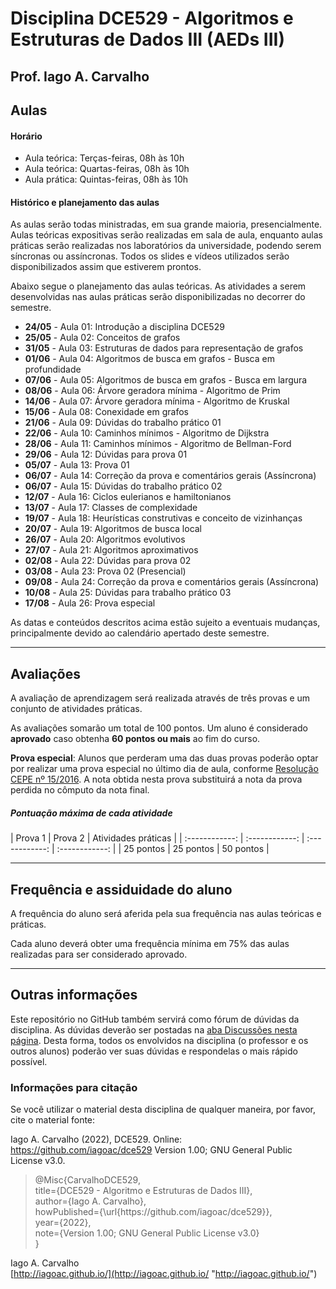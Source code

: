 # Disciplina DCE529 - Algoritmos e Estruturas de Dados III (AEDs III)

## Prof. Iago A. Carvalho

## Aulas

#### Horário

  - Aula teórica: Terças-feiras, 08h às 10h 
  - Aula teórica: Quartas-feiras, 08h às 10h
  - Aula prática: Quintas-feiras, 08h às 10h
 
#### Histórico e planejamento das aulas

As aulas serão todas ministradas, em sua grande maioria, presencialmente. Aulas teóricas expositivas serão realizadas em sala de aula, enquanto aulas práticas serão realizadas nos laboratórios da universidade, podendo serem síncronas ou assíncronas. Todos os slides e vídeos utilizados serão disponibilizados assim que estiverem prontos.

Abaixo segue o planejamento das aulas teóricas. As atividades a serem desenvolvidas nas aulas práticas serão disponibilizadas no decorrer do semestre.

  - **24/05** - Aula 01: Introdução a disciplina DCE529
  - **25/05** - Aula 02: Conceitos de grafos
  - **31/05** - Aula 03: Estruturas de dados para representação de grafos
  - **01/06** - Aula 04: Algoritmos de busca em grafos - Busca em profundidade
  - **07/06** - Aula 05: Algoritmos de busca em grafos - Busca em largura
  - **08/06** - Aula 06: Árvore geradora mínima - Algoritmo de Prim
  - **14/06** - Aula 07: Árvore geradora mínima - Algoritmo de Kruskal
  - **15/06** - Aula 08: Conexidade em grafos
  - **21/06** - Aula 09: Dúvidas do trabalho prático 01
  - **22/06** - Aula 10: Caminhos mínimos - Algoritmo de Dijkstra
  - **28/06** - Aula 11: Caminhos mínimos - Algoritmo de Bellman-Ford
  - **29/06** - Aula 12: Dúvidas para prova 01
  - **05/07** - Aula 13: Prova 01
  - **06/07** - Aula 14: Correção da prova e comentários gerais (Assíncrona)
  - **06/07** - Aula 15: Dúvidas do trabalho prático 02
  - **12/07** - Aula 16: Ciclos eulerianos e hamiltonianos
  - **13/07** - Aula 17: Classes de complexidade
  - **19/07** - Aula 18: Heurísticas construtivas e conceito de vizinhanças
  - **20/07** - Aula 19: Algoritmos de busca local
  - **26/07** - Aula 20: Algoritmos evolutivos
  - **27/07** - Aula 21: Algoritmos aproximativos
  - **02/08** - Aula 22: Dúvidas para prova 02
  - **03/08** - Aula 23: Prova 02 (Presencial)
  - **09/08** - Aula 24: Correção da prova e comentários gerais (Assíncrona)
  - **10/08** - Aula 25: Dúvidas para trabalho prático 03
  - **17/08** - Aula 26: Prova especial

As datas e conteúdos descritos acima estão sujeito a eventuais mudanças, principalmente devido ao calendário apertado deste semestre. 

---

## Avaliações

A avaliação de aprendizagem será realizada através de três provas e um conjunto de atividades práticas.

As avaliações somarão um total de 100 pontos. Um aluno é considerado **aprovado** caso obtenha **60 pontos ou mais** ao fim do curso.

**Prova especial**: Alunos que perderam uma das duas provas poderão optar por realizar uma prova especial no último dia de aula, conforme [Resolução CEPE nº 15/2016](https://www.unifal-mg.edu.br/portal/wp-content/uploads/sites/52/2019/07/15-2016-aprova-Reg.-Geral-Cursos-de-gradua%C3%A7%C3%A3o-11935-8-alterada-pela-016-2019-vide-res-020-2019.pdf "Resolução CEPE nº 15/2016"). A nota obtida nesta prova substituirá a nota da prova perdida no cômputo da nota final.


##### Pontuação máxima de cada atividade
| Prova 1  | Prova 2  | Atividades práticas | 
| :------------: | :------------: | :------------: | :------------: |
| 25 pontos  | 25 pontos  | 50 pontos  |

---

## Frequência e assiduidade do aluno

A frequência do aluno será aferida pela sua frequência nas aulas teóricas e práticas.

Cada aluno deverá obter uma frequência mínima em 75% das aulas realizadas para ser considerado aprovado. 

---

## Outras informações

Este repositório no GitHub também servirá como fórum de dúvidas da disciplina. As dúvidas deverão ser postadas na [aba Discussões nesta página](https://github.com/iagoac/dce529/discussions). Desta forma, todos os envolvidos na disciplina (o professor e os outros alunos) poderão ver suas dúvidas e respondelas o mais rápido possível.

### Informações para citação

Se você utilizar o material desta disciplina de qualquer maneira, por favor, cite o material fonte:

Iago A. Carvalho (2022), DCE529. Online: https://github.com/iagoac/dce529 Version 1.00; GNU General Public License v3.0.


> @Misc{CarvalhoDCE529,  
title={DCE529 - Algoritmo e Estruturas de Dados III},  
author={Iago A. Carvalho},   
howPublished={\url{https&#58;//github\.com/iagoac/dce529}},  
year={2022},  
note={Version 1.00; GNU General Public License v3.0}  
}


Iago A. Carvalho  
[http://iagoac.github.io/](http://iagoac.github.io/ "http://iagoac.github.io/")
